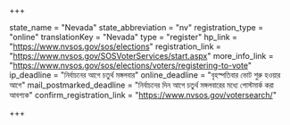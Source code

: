 +++

state_name = "Nevada"
state_abbreviation = "nv"
registration_type = "online"
translationKey = "Nevada"
type = "register"
hp_link = "https://www.nvsos.gov/sos/elections"
registration_link = "https://www.nvsos.gov/SOSVoterServices/start.aspx"
more_info_link = "https://www.nvsos.gov/sos/elections/voters/registering-to-vote"
ip_deadline = "নির্বাচনের আগে চতুর্থ মঙ্গলবার"
online_deadline = "বৃহস্পতিবার ভোট শুরু হওয়ার আগে"
mail_postmarked_deadline = "নির্বাচনের দিন আগে চতুর্থ মঙ্গলবারের মধ্যে পোস্টমার্ক করা আবশ্যক"
confirm_registration_link = "https://www.nvsos.gov/votersearch/"

+++